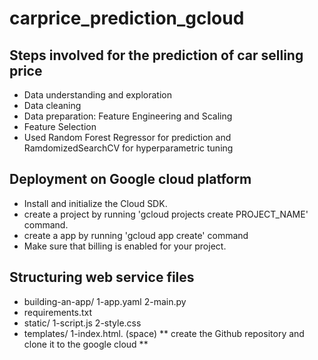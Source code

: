 # carprice_prediction_gcloud

## Steps involved for the prediction of car selling price
* Data understanding and exploration 
* Data cleaning
* Data preparation: Feature Engineering and Scaling
* Feature Selection
* Used Random Forest Regressor for prediction and RamdomizedSearchCV for hyperparametric tuning

## Deployment on Google cloud platform
* Install and initialize the Cloud SDK. 
* create a project by running 'gcloud projects create PROJECT_NAME' command.
* create a app by running 'gcloud app create' command
* Make sure that billing is enabled for your project.
## Structuring web service files
* building-an-app/
1-app.yaml
2-main.py
* requirements.txt
* static/
1-script.js
2-style.css
* templates/
1-index.html. (space)
** create the Github repository and clone it to the google cloud **
